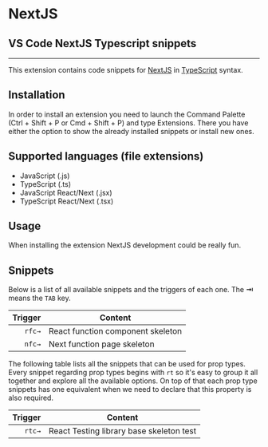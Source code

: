 # NextJS

## VS Code NextJS Typescript snippets

---

This extension contains code snippets for [NextJS][nextjs] in [TypeScript][typescript] syntax.

## Installation

In order to install an extension you need to launch the Command Palette (Ctrl + Shift + P or Cmd + Shift + P) and type Extensions.
There you have either the option to show the already installed snippets or install new ones.

## Supported languages (file extensions)

- JavaScript (.js)
- TypeScript (.ts)
- JavaScript React/Next (.jsx)
- TypeScript React/Next (.tsx)

## Usage

When installing the extension NextJS development could be really fun.

## Snippets

Below is a list of all available snippets and the triggers of each one. The **⇥** means the `TAB` key.

| Trigger | Content                           |
| ------: | --------------------------------- |
|  `rfc→` | React function component skeleton |
|  `nfc→` | Next function page skeleton       |

The following table lists all the snippets that can be used for prop types.
Every snippet regarding prop types begins with `rt` so it's easy to group it all together and explore all the available options.
On top of that each prop type snippets has one equivalent when we need to declare that this property is also required.

| Trigger | Content                                  |
| ------: | ---------------------------------------- |
|  `rtc→` | React Testing library base skeleton test |

[nextjs]: https://nextjs.org
[typescript]: https://www.typescriptlang.org
